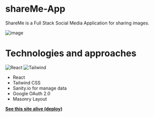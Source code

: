 # shareMe-App
ShareMe is a Full Stack Social Media Application for sharing images.

![image](https://user-images.githubusercontent.com/38956893/208516376-942515e1-ab90-4dae-ae19-8e3a0aceebb2.png)
# Technologies and approaches
![React](https://img.shields.io/badge/React-20232A?style=for-the-badge&logo=react&logoColor=61DAFB)
![Tailwind](https://img.shields.io/badge/Tailwind_CSS-38B2AC?style=for-the-badge&logo=tailwind-css&logoColor=white)
* React
* Tailwind CSS
* Sanity.io for manage data
* Google OAuth 2.0
* Masonry Layout

**[See this site alive (deploy)](https://shareme-prizzz.netlify.app/)**
